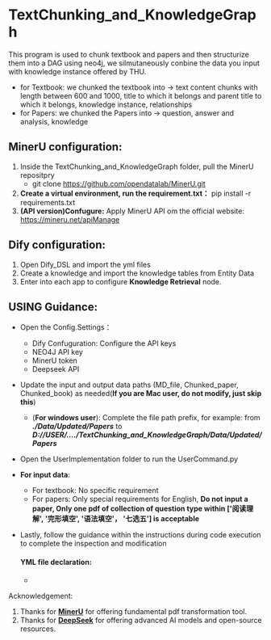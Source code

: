 # TextChunking_and_KnowledgeGraph
This program is used to chunk textbook and papers and then structurize them into a DAG using neo4j, we silmutaneously conbine the data you input with knowledge instance offered by THU.
- for Textbook: we chunked the textbook into -> text content chunks with length between 600 and 1000, title to which it belongs and parent title to which it belongs, knowledge instance, relationships
- for Papers: we chunked the Papers into -> question, answer and analysis, knowledge

## MinerU configuration:
1. Inside the TextChunking_and_KnowledgeGraph folder, pull the MinerU repositpry
   - git clone https://github.com/opendatalab/MinerU.git
2. **Create a virtual environment, run the requirement.txt：** pip install -r requirements.txt
3. **(API version)Confugure:** Apply MinerU API om the official website: https://mineru.net/apiManage

## Dify configuration:
1. Open Dify_DSL and import the yml files
2. Create a knowledge and import the knowledge tables from Entity Data
3. Enter into each app to configure **Knowledge Retrieval** node.

## USING Guidance:
- Open the Config.Settings：
     - Dify Confuguration: Configure the API keys
     - NEO4J API key
     - MinerU token
     - Deepseek API
- Update the input and output data paths (MD_file, Chunked_paper, Chunked_book) as needed(**If you are Mac user, do not modify, just skip this**)
  - (**For windows user**): Complete the file path prefix, for example: from ***./Data/Updated/Papers*** to ***D://USER/..../TextChunking_and_KnowledgeGraph/Data/Updated/Papers***
- Open the UserImplementation folder to run the UserCommand.py
- **For input data**:
     - For textbook: No specific requirement
     - For papers: Only special requirements for English, **Do not input a paper, Only one pdf of collection of question type within \['阅读理解', '完形填空', '语法填空'， '七选五'\] is acceptable**
- Lastly, follow the guidance within the instructions during code execution to complete the inspection and modification

  #### YML file declaration:
  - 



Acknowledgement:
1. Thanks for **[MinerU](https://github.com/opendatalab/MinerU)** for offering fundamental pdf transformation tool.
2. Thanks for **[DeepSeek](https://github.com/deepseek-ai)** for offering advanced AI models and open-source resources.
